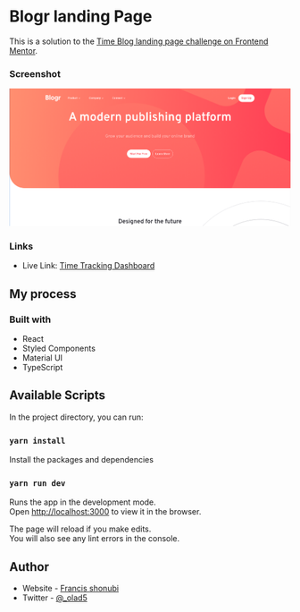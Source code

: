 # Blogr landing Page

This is a solution to the [Time Blog landing page challenge on Frontend Mentor](https://www.frontendmentor.io/challenges/blogr-landing-page-EX2RLAApP). 


### Screenshot

![](./public/images/screenshot.png)

### Links

- Live Link: [Time Tracking Dashboard](https://francis-blogr-landing-page.netlify.app/)

## My process

### Built with

- React
- Styled Components
- Material UI
- TypeScript



## Available Scripts

In the project directory, you can run:

### `yarn install`

Install the packages and dependencies
### `yarn run dev`

Runs the app in the development mode.<br />
Open [http://localhost:3000](http://localhost:3000) to view it in the browser.

The page will reload if you make edits.<br />
You will also see any lint errors in the console.


## Author

- Website - [Francis shonubi](https://github.com/olad5)
- Twitter - [@_olad5](https://www.twitter.com/olad5)

